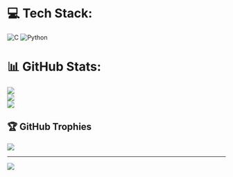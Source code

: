 
# 💻 Tech Stack:
![C](https://img.shields.io/badge/c-%2300599C.svg?style=for-the-badge&logo=c&logoColor=white) ![Python](https://img.shields.io/badge/python-3670A0?style=for-the-badge&logo=python&logoColor=ffdd54)
# 📊 GitHub Stats:
![](https://github-readme-stats.vercel.app/api?username=PallaviB18&theme=dark&hide_border=false&include_all_commits=true&count_private=true)<br/>
![](https://nirzak-streak-stats.vercel.app/?user=PallaviB18&theme=dark&hide_border=false)<br/>
![](https://github-readme-stats.vercel.app/api/top-langs/?username=PallaviB18&theme=dark&hide_border=false&include_all_commits=true&count_private=true&layout=compact)

## 🏆 GitHub Trophies
![](https://github-profile-trophy.vercel.app/?username=PallaviB18&theme=radical&no-frame=false&no-bg=true&margin-w=4)

---
[![](https://visitcount.itsvg.in/api?id=PallaviB18&icon=0&color=0)](https://visitcount.itsvg.in)

<!-- Proudly created with GPRM ( https://gprm.itsvg.in ) --# PallaviB18-README.md
